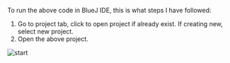 To run the above code in BlueJ IDE, this is what steps I have followed:

1) Go to project tab, click to open project if already exist. If creating new, select new project.
2) Open the above project.

![start](https://user-images.githubusercontent.com/60461421/191469678-b360b7be-d684-43cc-9cca-4055f1beab9b.png)
